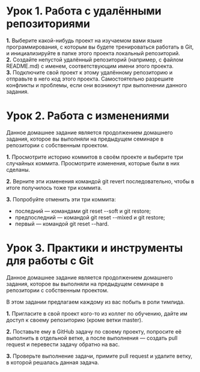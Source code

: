 # Урок 1. Работа с удалёнными репозиториями
**1.** Выберите какой-нибудь проект на изучаемом вами языке программирования, с которым вы будете тренироваться работать в Git, и инициализируйте в папке этого проекта локальный репозиторий.  
**2.** Создайте непустой удалённый репозиторий (например, с файлом README.md) с именем, соответствующим имени этого проекта.  
**3.** Подключите свой проект к этому удалённому репозиторию и отправьте в него код этого проекта. Самостоятельно разрешите конфликты и проблемы, если они возникнут при выполнении данного задания.  

# Урок 2. Работа с изменениями
Данное домашнее задание является продолжением домашнего задания, которое вы выполняли на предыдущем семинаре в репозитории с собственным проектом.

**1.** Просмотрите историю коммитов в своём проекте и выберите три случайных коммита. Просмотрите изменения, которые были в них сделаны.

**2.** Верните эти изменения командой git revert последовательно, чтобы в итоге получилось тоже три коммита.

**3.** Попробуйте отменить эти три коммита:  
* последний — командами git reset --soft и git restore;
* предпоследний — командой git reset --mixed и git restore;  
* первый — командой git reset --hard.

# Урок 3. Практики и инструменты для работы с Git
Данное домашнее задание является продолжением домашнего задания, которое вы выполняли на предыдущем семинаре в репозитории с собственным проектом.

В этом задании предлагаем каждому из вас побыть в роли тимлида.

**1.** Пригласите в свой проект кого-то из коллег по обучению, дайте им доступ к своему репозиторию (кроме ветки master).

**2.** Поставьте ему в GitHub задачу по своему проекту, попросите её выполнить в отдельной ветке, а после выполнения — создать pull request и перевести задачу обратно на вас.

**3.** Проверьте выполнение задачи, примите pull request и удалите ветку, в которой решалась данная задача.
